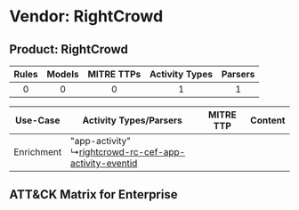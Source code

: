 Vendor: RightCrowd
==================
Product: RightCrowd
-------------------
| Rules | Models | MITRE TTPs | Activity Types | Parsers |
|:-----:|:------:|:----------:|:--------------:|:-------:|
|   0   |   0    |     0      |       1        |    1    |

|  Use-Case  | Activity Types/Parsers    | MITRE TTP | Content    |
|:----------:| ---- | --------- | ---- |
| Enrichment |  "app-activity"<br> ↳[rightcrowd-rc-cef-app-activity-eventid](Ps/pC_rightcrowdrccefappactivityeventid.md)<br> |    | [](RM/r_m_rightcrowd_rightcrowd_Enrichment.md) |

ATT&CK Matrix for Enterprise
----------------------------
